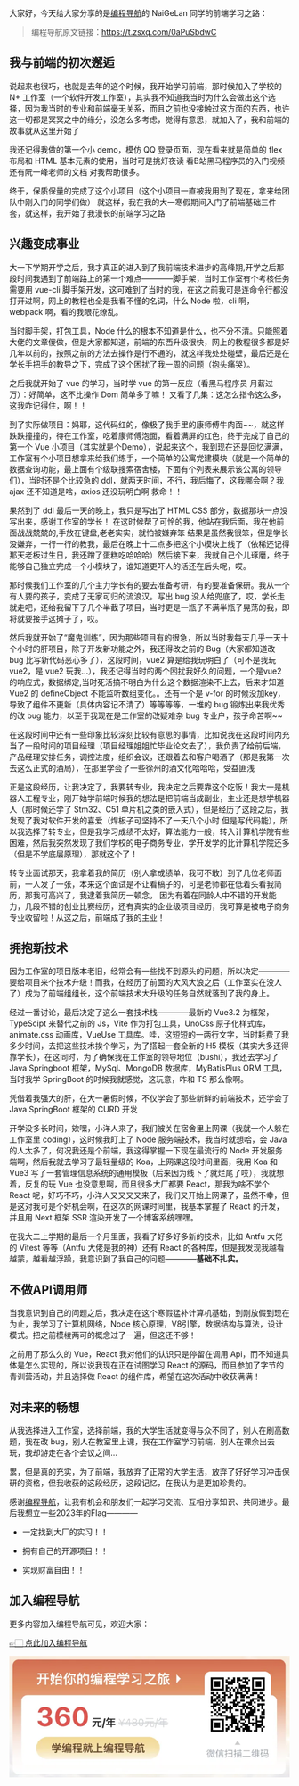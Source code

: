 大家好，今天给大家分享的是[编程导航](https://mp.weixin.qq.com/s?__biz=MzI1NDczNTAwMA==&mid=2247524980&idx=2&sn=9ddcdb6c52aa096ed4c5ad0ced946a7d&chksm=e9c28583deb50c95f3c2665713a8bbc372c68332b3bfb846cf4b23af3f1cc07164832a291335&token=689599617&lang=zh_CN&scene=21#wechat_redirect)的 NaiGeLan 同学的前端学习之路：
> 编程导航原文链接：https://t.zsxq.com/0aPuSbdwC

## 我与前端的初次邂逅

说起来也很巧，也就是去年的这个时候，我开始学习前端，那时候加入了学校的 N+ 工作室（一个软件开发工作室），其实我不知道我当时为什么会做出这个选择，因为我当时的专业和前端毫无关系，而且之前也没接触过这方面的东西，也许这一切都是冥冥之中的缘分，没怎么多考虑，觉得有意思，就加入了，我和前端的故事就从这里开始了

我还记得我做的第一个小 demo，模仿 QQ 登录页面，现在看来就是简单的 flex 布局和 HTML 基本元素的使用，当时可是挑灯夜读 看B站黑马程序员的入门视频 还有阮一峰老师的文档 对我帮助很多。

终于，保质保量的完成了这个小项目（这个小项目一直被我用到了现在，拿来给团队中刚入门的同学们做） 就这样，我在我的大一寒假期间入门了前端基础三件套，就这样，我开始了我漫长的前端学习之路

 

## 兴趣变成事业

大一下学期开学之后，我才真正的进入到了我前端技术进步的高峰期,开学之后那段时间我遇到了前端路上的第一个难点————脚手架，当时工作室有个考核任务需要用 vue-cli 脚手架开发，这可难到了当时的我，在这之前我可是连命令行都没打开过啊，网上的教程也全是我看不懂的名词，什么 Node 啦，cli 啊， webpack 啊，看的我眼花缭乱。

当时脚手架，打包工具，Node 什么的根本不知道是什么，也不分不清。只能照着大佬的文章傻做，但是大家都知道，前端的东西升级很快，网上的教程很多都是好几年以前的，按照之前的方法去操作是行不通的，就这样我处处碰壁，最后还是在学长手把手的教导之下，完成了这个困扰了我一周的问题（抱头痛哭）。

之后我就开始了 vue 的学习，当时学 vue 的第一反应（看黑马程序员 月薪过万）：好简单，这不比操作 Dom 简单多了嘛！ 又看了几集：这怎么指令这么多，这我咋记得住，啊！！

到了实际做项目：妈耶，这代码红的，像极了我手里的康师傅牛肉面~~，就这样跌跌撞撞的，待在工作室，吃着康师傅泡面，看着满屏的红色，终于完成了自己的第一个 Vue 小项目（其实就是个Demo），说起来这个，我到现在还是回忆满满，工作室有个小项目想拿来给我们练手，一个简单的公寓党建模块（就是一个简单的数据查询功能，最上面有个级联搜索宿舍楼，下面有个列表来展示该公寓的领导们），当时还是个比较急的 ddl，就两天时间，不行，我后悔了，这我哪会啊？我 ajax 还不知道是啥，axios 还没玩明白啊 救命！！  

果然到了 ddl 最后一天的晚上，我只是写出了 HTML CSS 部分，数据那块一点没写出来，感谢工作室的学长！ 在这时候帮了可怜的我，他站在我后面，我在他前面战战兢兢的,手放在键盘,老老实实，就怕被嫌弃笨 结果是虽然我很笨，但是学长没嫌弃，一行一行的教我，最后在晚上十二点多把这个小模块上线了（依稀还记得那天老板过生日，我还蹭了蛋糕吃哈哈哈）然后接下来，我就自己个儿琢磨，终于能够自己独立完成一个小模块了，谁知道更吓人的活还在后头呢，哎。

那时候我们工作室的几个主力学长有的要去准备考研，有的要准备保研。我从一个有人要的孩子，变成了无家可归的流浪汉。写出 bug 没人给兜底了，哎，学长走就走吧，还给我留下了几个半截子项目，当时更是一瓶子不满半瓶子晃荡的我，即将就要接手这摊子了，哎。

然后我就开始了“魔鬼训练”，因为那些项目有的很急，所以当时我每天几乎一天十个小时的肝项目，除了开发新功能之外，我还得改之前的 Bug（大家都知道改 bug 比写新代码恶心多了），这段时间，vue2 算是给我玩明白了（可不是我玩 vue2，是 vue2 玩我...），我还记得当时的两个困扰我好久的问题，一个是vue2 的响应式，数据绑定,当时死活搞不明白为什么这个数据渲染不上去，后来才知道 Vue2 的 defineObject 不能监听数组变化。。还有一个是 v-for 的时候没加key，导致了组件不更新（具体内容记不清了）等等等等，一堆的 bug 锻炼出来我优秀的改 bug 能力，以至于我现在是工作室的改疑难杂 bug 专业户，孩子命苦啊~~

在这段时间中还有一些印象比较深刻比较有意思的事情，比如说我在这段时间内充当了一段时间的项目经理（项目经理姐姐忙毕业论文去了），我负责了给前后端，产品经理安排任务，调控进度，组织会议，还跟着去和客户喝酒了（那是我第一次去这么正式的酒局），在那里学会了一些徐州的酒文化哈哈哈，受益匪浅

正是这段经历，让我决定了，我要转专业，我决定之后要靠这个吃饭！我大一是机器人工程专业，刚开始学前端时候我的想法是把前端当成副业，主业还是想学机器人（那时候还学了 Stm32、C51 单片机之类的嵌入式），但是经历了这段之后，我发现了我对软件开发的喜爱（焊板子可坚持不了一天八个小时 但是写代码能），所以我选择了转专业，但是我学习成绩不太好，算法能力一般，转入计算机学院有些困难，然后我突然发现了我们学校的电子商务专业，学开发学的比计算机学院还多（但是不学底层原理），那就这个了！

转专业面试那天，我拿着我的简历（别人拿成绩单，我可不敢）到了几位老师面前，一人发了一张，本来这个面试是不让看稿子的，可是老师都在低着头看我简历，那我可高兴了，我逮着我简历一顿念， 因为有着在同龄人中不错的开发能力，几段不错的创业比赛经历，还有真实的企业级项目经历，我可算是被电子商务专业收留啦！从这之后，前端成了我的主业！

## 拥抱新技术

因为工作室的项目版本老旧，经常会有一些找不到源头的问题，所以决定————要给项目来个技术升级！而我，在经历了前面的大风大浪之后（工作室实在没人了）成为了前端组组长，这个前端技术大升级的任务自然就落到了我的身上。

经过一番讨论，最后决定了这么一套技术栈————最新的 Vue3.2 为框架，TypeScipt 来替代之前的 Js，Vite 作为打包工具，UnoCss 原子化样式库，animate.css 动画库，VueUse 工具库。哇，这短短的一两行文字，当时耗费了我多少时间，去把这些技术挨个学习，为了搭起一套全新的 H5 模板（其实大多还得靠学长），在这同时，为了确保我在工作室的领导地位（bushi），我还去学习了 Java Springboot 框架，MySql、MongoDB 数据库，MyBatisPlus ORM 工具，当时我学 SpringBoot 的时候我就感觉，这玩意，咋和 TS 那么像啊。

凭借着我强大的肝，在大一暑假时候，不仅学会了那些新鲜的前端技术，还学会了 Java SpringBoot 框架的 CURD 开发

开学没多长时间，欸嘿，小洋人来了，我们被关在宿舍里上网课（我就一个人躲在工作室里 coding），这时候我盯上了 Node 服务端技术，我当时就想哈，会 Java 的人太多了，何况我还是个前端，我这得掌握一下现在最流行的 Node 开发服务端啊，然后我就去学习了最轻量级的 Koa，上网课这段时间里面，我用 Koa 和 Vue3 写了一套管理信息系统的通用模板（后来因为线下了就烂尾了哎），我就想着，反复的玩 Vue 也没意思啊，而且很多大厂都要 React，那我为啥不学个 React 呢，好巧不巧，小洋人又又又又来了，我们又开始上网课了，虽然不幸，但是这对我可是个好机会啊，在这次的网课时间里，我基本掌握了 React 的开发，并且用 Next 框架 SSR 渲染开发了一个博客系统嘿嘿。

在我大二上学期的最后一个月里面，我看了好多好多新的技术，比如 Antfu 大佬的 Vitest 等等（Antfu 大佬是我的神）还有 React 的各种库，但是我发现我越看越蒙，越看越浮躁，我意识到了我自己的问题————**基础不扎实。**



## 不做API调用师

当我意识到自己的问题之后，我决定在这个寒假猛补计算机基础，到刚放假到现在为止，我学习了计算机网络，Node 核心原理，V8引擎，数据结构与算法，设计模式。把之前模棱两可的概念过了一遍，但这还不够！ 

之前用了那么久的 Vue，React 我对他们的认识只是停留在调用 Api，而不知道具体是怎么实现的，所以说我现在正在试图学习 React 的源码，而且参加了字节的青训营活动，并且选择做 React 的组件库，希望在这次活动中收获满满！

## 对未来的畅想

    

从我选择进入工作室，选择前端，我的大学生活就变得与众不同了，别人在刷高数题，我在改 bug，别人在教室里上课，我在工作室学习前端，别人在课余出去玩，我却游走在各个会议之间... 

累，但是真的充实，为了前端，我放弃了正常的大学生活，放弃了好好学习冲击保研的资格，但我收获的这段经历，这段记忆，在我认为是更加珍贵的。

感谢[编程导航](https://mp.weixin.qq.com/s?__biz=MzI1NDczNTAwMA==&mid=2247524980&idx=2&sn=9ddcdb6c52aa096ed4c5ad0ced946a7d&chksm=e9c28583deb50c95f3c2665713a8bbc372c68332b3bfb846cf4b23af3f1cc07164832a291335&token=689599617&lang=zh_CN&scene=21#wechat_redirect)，让我有机会和朋友们一起学习交流、互相分享知识、共同进步。最后我想立一些2023年的Flag————

-  一定找到大厂的实习！！ 

-  拥有自己的开源项目！！

-  实现财富自由！！


## 加入编程导航

更多内容加入编程导航可见，欢迎大家：

[👉🏻 点此加入编程导航](https://yuyuanweb.feishu.cn/wiki/SDtMwjR1DituVpkz5MLc3fZLnzb)

![微信扫码领券加入](../../../image/join_us.png)
